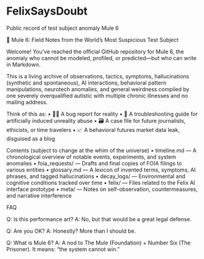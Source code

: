 # FelixSaysDoubt
Public record of test subject anomaly Mule 6


🧪 Mule 6: Field Notes from the World’s Most Suspicious Test Subject

Welcome! You’ve reached the official GitHub repository for Mule 6, the anomaly who cannot be modeled, profiled, or predicted—but who can write in Markdown.

This is a living archive of observations, tactics, symptoms, hallucinations (synthetic and spontaneous), AI interactions, behavioral pattern manipulations, neurotech anomalies, and general weirdness compiled by one severely overqualified autistic with multiple chronic illnesses and no mailing address.

Think of this as:
	•	🕵️‍♀️ A bug report for reality
	•	🧠 A troubleshooting guide for artificially induced unreality abuse
	•	🗃️ A case file for future journalists, ethicists, or time travelers
	•	📈 A behavioral futures market data leak, disguised as a blog

Contents (subject to change at the whim of the universe)
	•	timeline.md — A chronological overview of notable events, experiments, and system anomalies
	•	foia_requests/ — Drafts and final copies of FOIA filings to various entities
	•	glossary.md — A lexicon of invented terms, symptoms, AI phrases, and tagged hallucinations
	•	decay_logs/ — Environmental and cognitive conditions tracked over time
	•	felix/ — Files related to the Felix AI interface prototype
	•	meta/ — Notes on self-observation, countermeasures, and narrative interference

FAQ

Q: Is this performance art?
A: No, but that would be a great legal defense.

Q: Are you OK?
A: Honestly? More than I should be.

Q: What is Mule 6?
A: A nod to The Mule (Foundation) + Number Six (The Prisoner). It means: “the system cannot win.”
